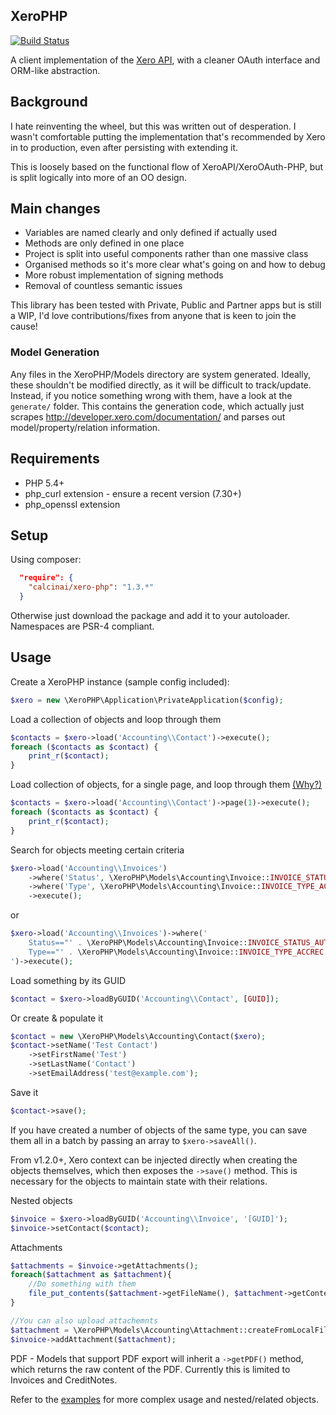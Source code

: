 XeroPHP
-----------------------

[![Build Status](https://travis-ci.org/calcinai/xero-php.svg?branch=master)](https://travis-ci.org/calcinai/xero-php)

A client implementation of the [Xero API](<http://developer.xero.com>), with a cleaner OAuth interface and ORM-like abstraction.

## Background

I hate reinventing the wheel, but this was written out of desperation. I wasn't comfortable putting the implementation that's recommended by Xero in to production, even after persisting with extending it.

This is loosely based on the functional flow of XeroAPI/XeroOAuth-PHP, but is split logically into more of an OO design.

## Main changes
* Variables are named clearly and only defined if actually used
* Methods are only defined in one place
* Project is split into useful components rather than one massive class
* Organised methods so it's more clear what's going on and how to debug
* More robust implementation of signing methods
* Removal of countless semantic issues

This library has been tested with Private, Public and Partner apps but is still a WIP, I'd love contributions/fixes from anyone that is keen to join the cause!

### Model Generation

Any files in the XeroPHP/Models directory are system generated.  Ideally, these shouldn't be modified directly, as it will be difficult to track/update.  Instead, if you notice something wrong with them, have a look at the ```generate/``` folder.  This contains the generation code, which actually just scrapes <http://developer.xero.com/documentation/> and parses out model/property/relation information.

## Requirements
* PHP 5.4+
* php\_curl extension - ensure a recent version (7.30+)
* php\_openssl extension

## Setup

Using composer:

```json
  "require": {
  	"calcinai/xero-php": "1.3.*"
  }
```

Otherwise just download the package and add it to your autoloader.  Namespaces are PSR-4 compliant.

## Usage

Create a XeroPHP instance (sample config included):

```php
$xero = new \XeroPHP\Application\PrivateApplication($config);
```

Load a collection of objects and loop through them
```php
$contacts = $xero->load('Accounting\\Contact')->execute();
foreach ($contacts as $contact) {
    print_r($contact);
}
```

Load collection of objects, for a single page, and loop through them [(Why?)](<http://developer.xero.com/documentation/getting-started/xero-api-limits/#title10>)
```php
$contacts = $xero->load('Accounting\\Contact')->page(1)->execute();
foreach ($contacts as $contact) {
    print_r($contact);
}
```

Search for objects meeting certain criteria
```php
$xero->load('Accounting\\Invoices')
	->where('Status', \XeroPHP\Models\Accounting\Invoice::INVOICE_STATUS_AUTHORISED)
	->where('Type', \XeroPHP\Models\Accounting\Invoice::INVOICE_TYPE_ACCREC)
	->execute();
```
or
```php
$xero->load('Accounting\\Invoices')->where('
	Status=="' . \XeroPHP\Models\Accounting\Invoice::INVOICE_STATUS_AUTHORISED . '" AND
	Type=="' . \XeroPHP\Models\Accounting\Invoice::INVOICE_TYPE_ACCREC . '"
')->execute();
```

Load something by its GUID
```php
$contact = $xero->loadByGUID('Accounting\\Contact', [GUID]);
```

Or create & populate it
```php
$contact = new \XeroPHP\Models\Accounting\Contact($xero);
$contact->setName('Test Contact')
	->setFirstName('Test')
	->setLastName('Contact')
	->setEmailAddress('test@example.com');
```

Save it
```php
$contact->save();
```

If you have created a number of objects of the same type, you can save them all in a batch by passing an array to ```$xero->saveAll()```.

From v1.2.0+, Xero context can be injected directly when creating the objects themselves, which then exposes the ```->save()``` method.  This is necessary for the objects to maintain state with their relations.

Nested objects
```php
$invoice = $xero->loadByGUID('Accounting\\Invoice', '[GUID]');
$invoice->setContact($contact);
```

Attachments
```php
$attachments = $invoice->getAttachments();
foreach($attachment as $attachment){
	//Do something with them
    file_put_contents($attachment->getFileName(), $attachment->getContent());
}

//You can also upload attachemnts
$attachment = \XeroPHP\Models\Accounting\Attachment::createFromLocalFile('/path/to/image.jpg');
$invoice->addAttachment($attachment);
```

PDF - Models that support PDF export will inherit a ```->getPDF()``` method, which returns the raw content of the PDF.  Currently this is limited to Invoices and CreditNotes.

Refer to the [examples](examples) for more complex usage and nested/related objects.
